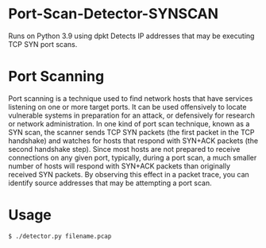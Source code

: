 # Port-Scan-Detector-SYNSCAN
Runs on Python 3.9 using dpkt
Detects IP addresses that may be executing TCP SYN port scans.


# Port Scanning
Port scanning is a technique used to find network hosts that have services listening on one or more target ports. It can be used offensively to locate vulnerable systems in preparation for an attack, or defensively for research or network administration. In one kind of port scan technique, known as a SYN scan, the scanner sends TCP SYN packets (the first packet in the TCP handshake) and watches for hosts that respond with SYN+ACK packets (the second handshake step). Since most hosts are not prepared to receive connections on any given port, typically, during a port scan, a much smaller number of hosts will respond with SYN+ACK packets than originally received SYN packets. By observing this effect in a packet trace, you can identify source addresses that may be attempting a port scan.

# Usage
	$ ./detector.py filename.pcap 
